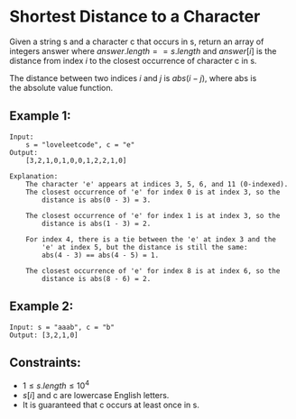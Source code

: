 # Shortest Distance to a Character

Given a string s and a character c that occurs in s, return an array of  
integers answer where $answer.length == s.length$ and $answer[i]$ is the  
distance from index $i$ to the closest occurrence of character c in s.

The distance between two indices $i$ and $j$ is $abs(i - j)$, where abs is  
the absolute value function.

 

## Example 1:

    Input: 
        s = "loveleetcode", c = "e"
    Output: 
        [3,2,1,0,1,0,0,1,2,2,1,0]

    Explanation: 
        The character 'e' appears at indices 3, 5, 6, and 11 (0-indexed).
        The closest occurrence of 'e' for index 0 is at index 3, so the 
            distance is abs(0 - 3) = 3.

        The closest occurrence of 'e' for index 1 is at index 3, so the 
            distance is abs(1 - 3) = 2.

        For index 4, there is a tie between the 'e' at index 3 and the 
            'e' at index 5, but the distance is still the same: 
            abs(4 - 3) == abs(4 - 5) = 1.
            
        The closest occurrence of 'e' for index 8 is at index 6, so the 
            distance is abs(8 - 6) = 2.

## Example 2:

    Input: s = "aaab", c = "b"
    Output: [3,2,1,0]

 

## Constraints:

* $1 \le s.length \le 10^4$
* $s[i]$ and c are lowercase English letters.
* It is guaranteed that c occurs at least once in s.

